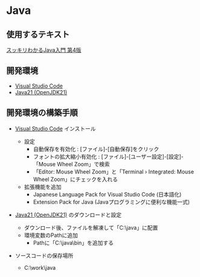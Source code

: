 # Java

## 使用するテキスト

[スッキリわかるJava入門 第4版](https://book.impress.co.jp/books/1123101044)

## 開発環境

- [Visual Studio Code](https://code.visualstudio.com/download)
- [Java21 (OpenJDK21)](https://jdk.java.net/java-se-ri/21)

## 開発環境の構築手順

- [Visual Studio Code](https://code.visualstudio.com/download) インストール
  - 設定
    -  自動保存を有効化 : [ファイル]-[自動保存]をクリック
    -  フォントの拡大縮小有効化 : [ファイル]-[ユーザー設定]-[設定]-「Mouse Wheel Zoom」で検索
      - 「Editor: Mouse Wheel Zoom」と「Terminal › Integrated: Mouse Wheel Zoom」にチェックを入れる
  - 拡張機能を追加
    - Japanese Language Pack for Visual Studio Code (日本語化)
    - Extension Pack for Java (Javaプログラミングに便利な機能一式)
- [Java21 (OpenJDK21)](https://jdk.java.net/java-se-ri/21) のダウンロードと設定
  - ダウンロード後、ファイルを解凍して「C:\java」に配置
  - 環境変数のPathに追加
    - Pathに「C:\java\bin」を追加する

- ソースコードの保存場所
  - C:\work\java
